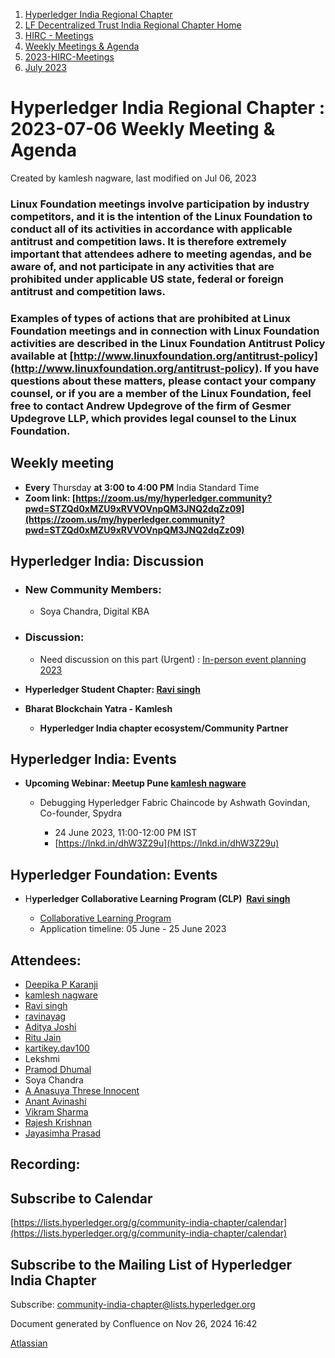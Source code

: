 1. [Hyperledger India Regional Chapter](index.html)
2. [LF Decentralized Trust India Regional Chapter Home](LF-Decentralized-Trust-India-Regional-Chapter-Home_19169282.html)
3. [HIRC - Meetings](HIRC---Meetings_19169350.html)
4. [Weekly Meetings &amp; Agenda](19169352.html)
5. [2023-HIRC-Meetings](2023-HIRC-Meetings_19170487.html)
6. [July 2023](July-2023_19171076.html)

# Hyperledger India Regional Chapter : 2023-07-06 Weekly Meeting &amp; Agenda

Created by kamlesh nagware, last modified on Jul 06, 2023

### **Linux Foundation meetings involve participation by industry competitors, and it is the intention of the Linux Foundation to conduct all of its activities in accordance with applicable antitrust and competition laws. It is therefore extremely important that attendees adhere to meeting agendas, and be aware of, and not participate in any activities that are prohibited under applicable US state, federal or foreign antitrust and competition laws.**

### **Examples of types of actions that are prohibited at Linux Foundation meetings and in connection with Linux Foundation activities are described in the Linux Foundation Antitrust Policy available at [http://www.linuxfoundation.org/antitrust-policy](http://www.linuxfoundation.org/antitrust-policy). If you have questions about these matters, please contact your company counsel, or if you are a member of the Linux Foundation, feel free to contact Andrew Updegrove of the firm of Gesmer Updegrove LLP, which provides legal counsel to the Linux Foundation.**

## **Weekly meeting**

- **Every** Thursday **at 3:00 to 4:00 PM** India Standard Time
- **Zoom link: [https://zoom.us/my/hyperledger.community?pwd=STZQd0xMZU9xRVVOVnpQM3JNQ2dqZz09](https://zoom.us/my/hyperledger.community?pwd=STZQd0xMZU9xRVVOVnpQM3JNQ2dqZz09)**

## **Hyperledger India: Discussion**

- ### New Community Members:
  
  - Soya Chandra, Digital KBA

<!--THE END-->

- ### **Discussion:**
  
  - Need discussion on this part (Urgent) : [In-person event planning 2023](https://lf-hyperledger.atlassian.net/wiki/display/HIRC/In-person+event+planning+2023)
- **Hyperledger Student Chapter: [Ravi singh](https://lf-hyperledger.atlassian.net/wiki/people/6207b125f5d29a0068fd3a32?ref=confluence)**
- **Bharat Blockchain Yatra - Kamlesh**
  
  - **Hyperledger India chapter ecosystem/Community Partner**

## **Hyperledger India: Events**

- **Upcoming Webinar: Meetup Pune [kamlesh nagware](https://lf-hyperledger.atlassian.net/wiki/people/557058:8e1fc425-f938-4b39-ad13-9cd8b0ddde52?ref=confluence)** 
  
  - Debugging Hyperledger Fabric Chaincode by Ashwath Govindan, Co-founder, Spydra
    
    - 24 June 2023, 11:00-12:00 PM IST
    - [https://lnkd.in/dhW3Z29u](https://lnkd.in/dhW3Z29u)

## **Hyperledger Foundation: Events**

- H**yperledger Collaborative Learning Program (CLP)  [Ravi singh](https://lf-hyperledger.atlassian.net/wiki/people/6207b125f5d29a0068fd3a32?ref=confluence)** 
  
  - [Collaborative Learning Program](https://lf-hyperledger.atlassian.net/wiki/display/CLP/Collaborative+Learning+Program)
  - Application timeline: 05 June - 25 June 2023

## Attendees:

- [Deepika P Karanji](https://lf-hyperledger.atlassian.net/wiki/people/712020:34119971-4220-42fd-b14f-cf9dee0205ef?ref=confluence)
- [kamlesh nagware](https://lf-hyperledger.atlassian.net/wiki/people/557058:8e1fc425-f938-4b39-ad13-9cd8b0ddde52?ref=confluence)
- [Ravi singh](https://lf-hyperledger.atlassian.net/wiki/people/6207b125f5d29a0068fd3a32?ref=confluence)
- [ravinayag](https://lf-hyperledger.atlassian.net/wiki/people/5df677a6588f6e0cb032f7b6?ref=confluence)
- [Aditya Joshi](https://lf-hyperledger.atlassian.net/wiki/people/5a5129ceb12c7029722bbcac?ref=confluence)
- [Ritu Jain](https://lf-hyperledger.atlassian.net/wiki/people/557058:5c9c59c5-fd5d-49e5-9535-364abb623584?ref=confluence)
- [kartikey.dav100](https://lf-hyperledger.atlassian.net/wiki/people/5d5fd1d08de8420ca06d3048?ref=confluence)
- Lekshmi
- [Pramod Dhumal](https://lf-hyperledger.atlassian.net/wiki/people/557058:427a3e79-fd4e-4ef4-8cd7-8b2ea92d65e7?ref=confluence)
- Soya Chandra
- [A Anasuya Threse Innocent](https://lf-hyperledger.atlassian.net/wiki/people/712020:661aa2f0-0e5a-4e8d-b57b-de10204ea99b?ref=confluence)
- [Anant Avinashi](https://lf-hyperledger.atlassian.net/wiki/people/63304d689b32cfef9326331b?ref=confluence)
- [Vikram Sharma](https://lf-hyperledger.atlassian.net/wiki/people/712020:8ac96720-4e35-4aaa-a882-c585f41e461d?ref=confluence)
- [Rajesh Krishnan](https://lf-hyperledger.atlassian.net/wiki/people/712020:edfbbf83-28be-4c2e-8863-7b0570fb781e?ref=confluence)
- [Jayasimha Prasad](https://lf-hyperledger.atlassian.net/wiki/people/5ca405cce623ae19ec54e4e3?ref=confluence)

## Recording:

## Subscribe to Calendar

[https://lists.hyperledger.org/g/community-india-chapter/calendar](https://lists.hyperledger.org/g/community-india-chapter/calendar)

## Subscribe to the Mailing List of Hyperledger India Chapter

Subscribe: [community-india-chapter@lists.hyperledger.org](mailto:community-india-chapter@lists.hyperledger.org)

Document generated by Confluence on Nov 26, 2024 16:42

[Atlassian](http://www.atlassian.com/)
